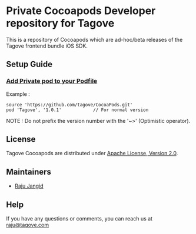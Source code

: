 # Private Cocoapods Developer repository for Tagove

This is a repository of Cocoapods which are ad-hoc/beta releases of the Tagove frontend bundle iOS SDK.

## Setup Guide

### [Add Private pod to your Podfile](https://guides.cocoapods.org/making/private-cocoapods.html#thats-it)

Example :

```
source 'https://github.com/tagove/CocoaPods.git'
pod 'Tagove', '1.0.1'            // For normal version
```
NOTE : Do not prefix the version number with the '~>' (Optimistic operator).


## License

Tagove Cocoapods are distributed under [Apache License, Version 2.0](http://www.apache.org/licenses/LICENSE-2.0.html).

## Maintainers
  * [Raju Jangid](https://github.com/rajuj6)

## Help

If you have any questions or comments, you can reach us at [raju@tagove.com](raju@tagove.com)
